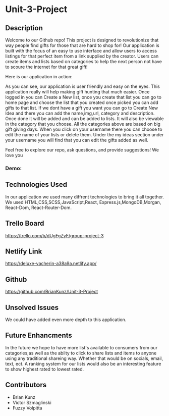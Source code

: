 # Unit-3-Project

## Description

Welcome to our Github repo! This project is designed to revolutionize that way people find gifts for those that are hard to shop for! Our application is built with the focus of an easy to use interface and allow users to access listings for that perfect item from a link supplied by the creator. Users can create items and lists based on categories to help the next person not have to scoure the internet for that great gift!

Here is our application in action:

As you can see, our application is user friendly and easy on the eyes. This application really will help making gift hunting that much easier. Once logged in you can Create a New list, once you create that list you can go to home page and choose the list that you created once picked you can add gifts to that list. If we dont have a gift you want you can go to Create New Idea and there you can add the name,img,url, category and description. Once done it will be added and can be added to lists. It will also be viewable in the category that you choose. All the categories above are based on big gift giving days. When you click on your username there you can choose to edit the name of your lists or delete them. Under the my ideas section under your username you will find that you can edit the gifts added as well.

Feel free to explore our repo, ask questions, and provide suggestions! We love you

### Demo:

## Technologies Used

In our application we used many diffrent technologies to bring it all together. We used HTML,CSS,SCSS,JavaScript,React, Express.js,MongoDB,Morgan, React-Dom, React-Router-Dom.

## Trello Board

https://trello.com/b/dUgFgZyF/group-project-3

## Netlify Link

https://deluxe-vacherin-a38a9a.netlify.app/

## Github

https://github.com/BrianKunz/Unit-3-Project

## Unsolved Issues

We could have added even more depth to this application.

## Future Enhancments

In the future we hope to have more list's available to consumers from our catagories;as well as the abilty to click to share lists and items to anyone using any traditional shareing way. Whether that would be on socials, email, text, ect. A ranking system for our lists would also be an interesting feature to show highest rated to lowest rated.

## Contributors

- Brian Kunz
- Victor Szmaglinski
- Fuzzy Volpitta
